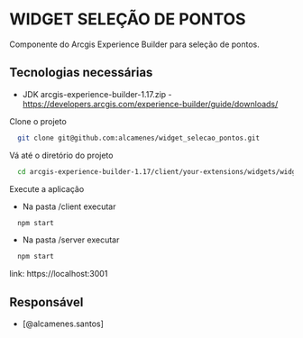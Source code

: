 
# WIDGET SELEÇÃO DE PONTOS

Componente do Arcgis Experience Builder para seleção de pontos.




## Tecnologias necessárias

- JDK arcgis-experience-builder-1.17.zip -  https://developers.arcgis.com/experience-builder/guide/downloads/


Clone o projeto

```bash
  git clone git@github.com:alcamenes/widget_selecao_pontos.git
```

Vá até o diretório do projeto

```bash
  cd arcgis-experience-builder-1.17/client/your-extensions/widgets/widget_selecao_pontos
```




Execute a aplicação

- Na pasta /client executar
```bash
  npm start
```

- Na pasta /server executar
```bash
  npm start
```
link: https://localhost:3001

## Responsável
- [@alcamenes.santos]